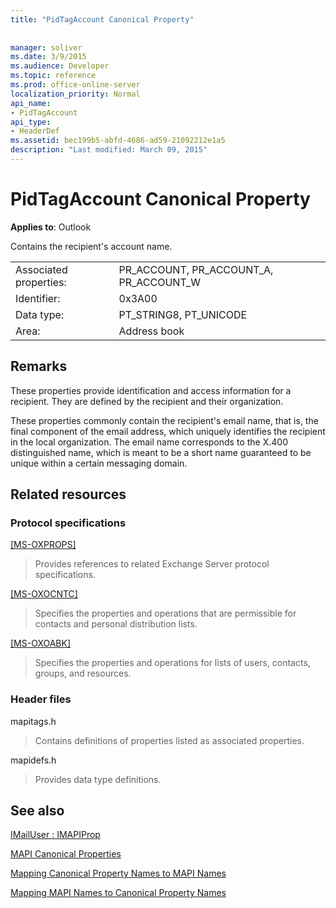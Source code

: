 ```yaml
---
title: "PidTagAccount Canonical Property"
 
 
manager: soliver
ms.date: 3/9/2015
ms.audience: Developer
ms.topic: reference
ms.prod: office-online-server
localization_priority: Normal
api_name:
- PidTagAccount
api_type:
- HeaderDef
ms.assetid: bec199b5-abfd-4686-ad59-21092212e1a5
description: "Last modified: March 09, 2015"
---
```


# PidTagAccount Canonical Property

  
  
**Applies to**: Outlook 
  
Contains the recipient's account name. 
  
|||
|:-----|:-----|
|Associated properties:  <br/> |PR_ACCOUNT, PR_ACCOUNT_A, PR_ACCOUNT_W  <br/> |
|Identifier:  <br/> |0x3A00  <br/> |
|Data type:  <br/> |PT_STRING8, PT_UNICODE  <br/> |
|Area:  <br/> |Address book  <br/> |
   
## Remarks

These properties provide identification and access information for a recipient. They are defined by the recipient and their organization.
  
These properties commonly contain the recipient's email name, that is, the final component of the email address, which uniquely identifies the recipient in the local organization. The email name corresponds to the X.400 distinguished name, which is meant to be a short name guaranteed to be unique within a certain messaging domain.
  
## Related resources

### Protocol specifications

[[MS-OXPROPS]](http://msdn.microsoft.com/library/f6ab1613-aefe-447d-a49c-18217230b148%28Office.15%29.aspx)
  
> Provides references to related Exchange Server protocol specifications.
    
[[MS-OXOCNTC]](http://msdn.microsoft.com/library/9b636532-9150-4836-9635-9c9b756c9ccf%28Office.15%29.aspx)
  
> Specifies the properties and operations that are permissible for contacts and personal distribution lists.
    
[[MS-OXOABK]](http://msdn.microsoft.com/library/f4cf9b4c-9232-4506-9e71-2270de217614%28Office.15%29.aspx)
  
> Specifies the properties and operations for lists of users, contacts, groups, and resources.
    
### Header files

mapitags.h
  
> Contains definitions of properties listed as associated properties.
    
mapidefs.h
  
> Provides data type definitions.
    
## See also



[IMailUser : IMAPIProp](imailuserimapiprop.md)


[MAPI Canonical Properties](mapi-canonical-properties.md)
  
[Mapping Canonical Property Names to MAPI Names](mapping-canonical-property-names-to-mapi-names.md)
  
[Mapping MAPI Names to Canonical Property Names](mapping-mapi-names-to-canonical-property-names.md)

